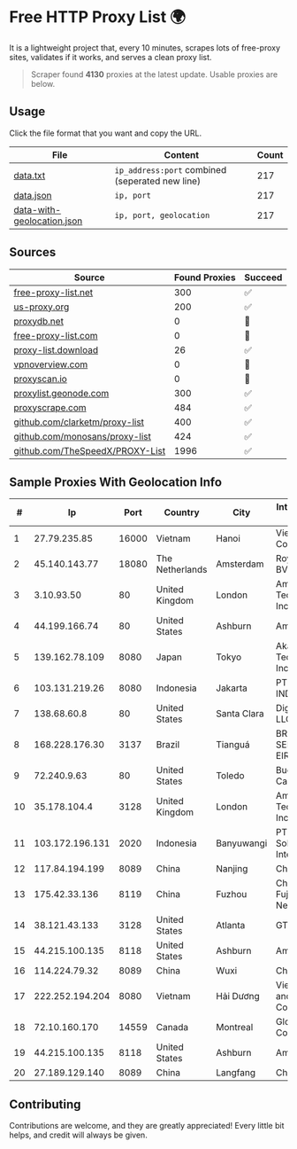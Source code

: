 
# Free HTTP Proxy List 🌍

It is a lightweight project that, every 10 minutes, scrapes lots of free-proxy sites, validates if it works, and serves a clean proxy list.


> Scraper found **4130** proxies at the latest update. Usable proxies are below.

## Usage

Click the file format that you want and copy the URL.


|File|Content|Count|
|----|-------|-----|
|[data.txt](https://raw.githubusercontent.com/themiralay/Proxy-List-World/master/data.txt)|`ip_address:port` combined (seperated new line)|217|
|[data.json](https://raw.githubusercontent.com/themiralay/Proxy-List-World/master/data.json)|`ip, port`|217|
|[data-with-geolocation.json](https://raw.githubusercontent.com/themiralay/Proxy-List-World/master/data-with-geolocation.json)|`ip, port, geolocation`|217|

## Sources

|Source|Found Proxies|Succeed|
|------|-------------|-------|
|[free-proxy-list.net](https://free-proxy-list.net)|300|✅|
|[us-proxy.org](https://www.us-proxy.org)|200|✅|
|[proxydb.net](http://proxydb.net)|0|🚫|
|[free-proxy-list.com](https://free-proxy-list.com/?page=&port=&type%5B%5D=http&type%5B%5D=https&up_time=0&search=Search)|0|🚫|
|[proxy-list.download](https://www.proxy-list.download/HTTP)|26|✅|
|[vpnoverview.com](https://vpnoverview.com/privacy/anonymous-browsing/free-proxy-servers)|0|🚫|
|[proxyscan.io](https://www.proxyscan.io)|0|🚫|
|[proxylist.geonode.com](https://proxylist.geonode.com/api/proxy-list?limit=300&page=1&sort_by=lastChecked&sort_type=desc&protocols=http,https)|300|✅|
|[proxyscrape.com](https://api.proxyscrape.com/v2/?request=displayproxies&protocol=http&timeout=10000&country=all&ssl=all&anonymity=all)|484|✅|
|[github.com/clarketm/proxy-list](https://raw.githubusercontent.com/clarketm/proxy-list/master/proxy-list-raw.txt)|400|✅|
|[github.com/monosans/proxy-list](https://raw.githubusercontent.com/monosans/proxy-list/main/proxies/http.txt)|424|✅|
|[github.com/TheSpeedX/PROXY-List](https://raw.githubusercontent.com/TheSpeedX/PROXY-List/master/http.txt)|1996|✅|


## Sample Proxies With Geolocation Info

|#|Ip|Port|Country|City|Internet Service Provider|
|-|--|----|-------|----|-------------------------|
|1|27.79.235.85|16000|Vietnam|Hanoi|Viettel Corporation|
|2|45.140.143.77|18080|The Netherlands|Amsterdam|RoyaleHosting BV|
|3|3.10.93.50|80|United Kingdom|London|Amazon Technologies Inc.|
|4|44.199.166.74|80|United States|Ashburn|Amazon.com|
|5|139.162.78.109|8080|Japan|Tokyo|Akamai Technologies, Inc.|
|6|103.131.219.26|8080|Indonesia|Jakarta|PT. HIPERNET INDODATA|
|7|138.68.60.8|80|United States|Santa Clara|DigitalOcean, LLC|
|8|168.228.176.30|3137|Brazil|Tianguá|BRASILINK SERVIÇOS EIRELI|
|9|72.240.9.63|80|United States|Toledo|Buckeye Cablevision, Inc.|
|10|35.178.104.4|3128|United Kingdom|London|Amazon Technologies Inc.|
|11|103.172.196.131|2020|Indonesia|Banyuwangi|PT Cahaya Solusindo Internusa|
|12|117.84.194.199|8089|China|Nanjing|Chinanet|
|13|175.42.33.136|8119|China|Fuzhou|China Unicom Fujian Province Network|
|14|38.121.43.133|3128|United States|Atlanta|GTHost|
|15|44.215.100.135|8118|United States|Ashburn|Amazon.com|
|16|114.224.79.32|8089|China|Wuxi|Chinanet|
|17|222.252.194.204|8080|Vietnam|Hải Dương|VietNam Post and Telecom Corporation|
|18|72.10.160.170|14559|Canada|Montreal|GloboTech Communications|
|19|44.215.100.135|8118|United States|Ashburn|Amazon.com|
|20|27.189.129.140|8089|China|Langfang|Chinanet|



## Contributing

Contributions are welcome, and they are greatly appreciated! Every
little bit helps, and credit will always be given.

